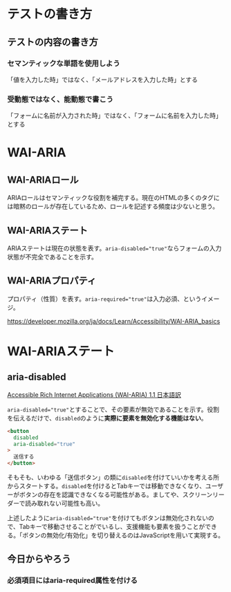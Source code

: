 # テストの書き方

## テストの内容の書き方

### セマンティックな単語を使用しよう

「値を入力した時」ではなく、「メールアドレスを入力した時」とする

### 受動態ではなく、能動態で書こう

「フォームに名前が入力された時」ではなく、「フォームに名前を入力した時」とする

# WAI-ARIA

## WAI-ARIAロール

ARIAロールはセマンティックな役割を補完する。現在のHTMLの多くのタグには暗黙のロールが存在しているため、ロールを記述する頻度は少ないと思う。

## WAI-ARIAステート

ARIAステートは現在の状態を表す。`aria-disabled="true"`ならフォームの入力状態が不完全であることを示す。

## WAI-ARIAプロパティ

プロパティ（性質）を表す。`aria-required="true"`は入力必須、というイメージ。

https://developer.mozilla.org/ja/docs/Learn/Accessibility/WAI-ARIA_basics


# WAI-ARIAステート

## aria-disabled

[Accessible Rich Internet Applications (WAI-ARIA) 1.1 日本語訳](https://momdo.github.io/wai-aria-1.1/#aria-disabled)

`aria-disabled="true"`とすることで、その要素が無効であることを示す。役割を伝えるだけで、`disabled`のように**実際に要素を無効化する機能はない**。

```html
<button
  disabled
  aria-disabled="true"
>
  送信する
</button>
```

そもそも、いわゆる「送信ボタン」の類に`disabled`を付けていいかを考える所からスタートする。`disabled`を付けるとTabキーでは移動できなくなり、ユーザーがボタンの存在を認識できなくなる可能性がある。ましてや、スクリーンリーダーで読み取れない可能性も高い。

上述したように`aria-disabled="true"`を付けてもボタンは無効化されないので、Tabキーで移動させることがでいるし、支援機能も要素を扱うことができる。「ボタンの無効化/有効化」を切り替えるのはJavaScriptを用いて実現する。

## 今日からやろう

### 必須項目にはaria-required属性を付ける